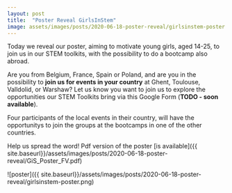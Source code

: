 ```yaml
---
layout: post
title:  "Poster Reveal GirlsInStem"
image: assets/images/posts/2020-06-18-poster-reveal/girlsinstem-poster.png
---
```


Today we reveal our poster, aiming to motivate young girls, aged 14-25, to join us in our STEM toolkits, with the possibility to do a bootcamp also abroad. 

Are you from Belgium, France, Spain or Poland, and are you in the possibility to **join us for events in your country** at Ghent, Toulouse, Valldolid, or Warshaw? Let us know you want to join us to explore the opportunities our STEM Toolkits bring via this Google Form (**TODO - soon available**). 

Four participants of the local events in their country, will have the opportunitys to join the groups at the bootcamps in one of the other countries.

Help us spread the word! Pdf version of the poster [is available]({{ site.baseurl}}/assets/images/posts/2020-06-18-poster-reveal/GiS_Poster_FV.pdf)

![poster]({{ site.baseurl}}/assets/images/posts/2020-06-18-poster-reveal/girlsinstem-poster.png)